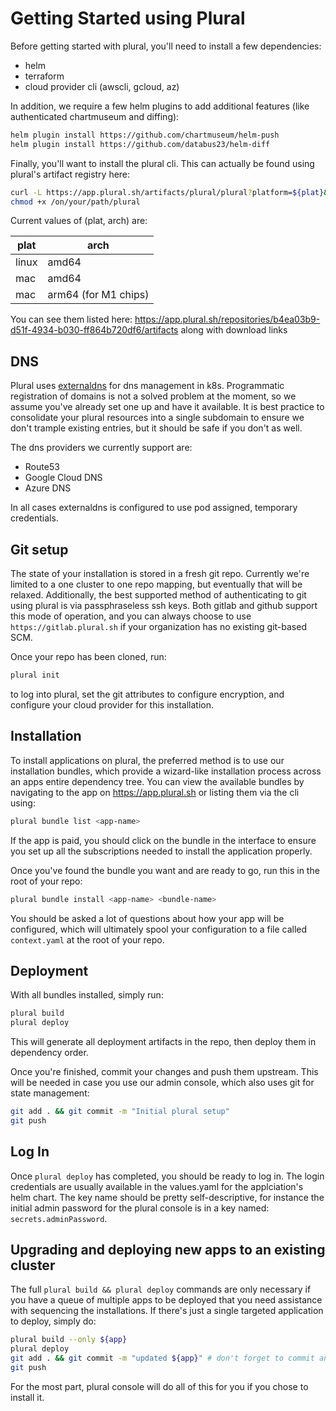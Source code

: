 # Getting Started using Plural

Before getting started with plural, you'll need to install a few dependencies:

* helm
* terraform
* cloud provider cli (awscli, gcloud, az)

In addition, we require a few helm plugins to add additional features (like authenticated chartmuseum and diffing):

```bash
helm plugin install https://github.com/chartmuseum/helm-push
helm plugin install https://github.com/databus23/helm-diff
```

Finally, you'll want to install the plural cli.  This can actually be found using plural's artifact registry here:

```bash
curl -L https://app.plural.sh/artifacts/plural/plural?platform=${plat}&arch=${arch} > /on/your/path/plural
chmod +x /on/your/path/plural
```

Current values of (plat, arch) are:

| plat | arch |
| ---- | ---- |
| linux | amd64 |
| mac | amd64 |
| mac | arm64 (for M1 chips) |

You can see them listed here: https://app.plural.sh/repositories/b4ea03b9-d51f-4934-b030-ff864b720df6/artifacts along with download links

## DNS

Plural uses [externaldns](https://github.com/kubernetes-sigs/external-dns) for dns management in k8s. Programmatic registration of domains is not a solved problem at the moment, so we assume you've already set one up and have it available.  It is best practice to consolidate your plural resources into a single subdomain to ensure we don't trample existing entries, but it should be safe if you don't as well.

The dns providers we currently support are:

* Route53
* Google Cloud DNS
* Azure DNS

In all cases externaldns is configured to use pod assigned, temporary credentials.

## Git setup

The state of your installation is stored in a fresh git repo.  Currently we're limited to a one cluster to one repo mapping, but eventually that will be relaxed.  Additionally, the best supported method of authenticating to git using plural is via passphraseless ssh keys.  Both gitlab and github support this mode of operation, and you can always choose to use `https://gitlab.plural.sh` if your organization has no existing git-based SCM.

Once your repo has been cloned, run:

```bash
plural init
```

to log into plural, set the git attributes to configure encryption, and configure your cloud provider for this installation.


## Installation

To install applications on plural, the preferred method is to use our installation bundles, which provide a wizard-like installation process across an apps entire dependency tree.  You can view the available bundles by navigating to the app on https://app.plural.sh or listing them via the cli using:

```bash
plural bundle list <app-name>
```

If the app is paid, you should click on the bundle in the interface to ensure you set up all the subscriptions needed to install the application properly.

Once you've found the bundle you want and are ready to go, run this in the root of your repo:

```bash
plural bundle install <app-name> <bundle-name>
```

You should be asked a lot of questions about how your app will be configured, which will ultimately spool your configuration to a file called `context.yaml` at the root of your repo.

## Deployment

With all bundles installed, simply run:

```bash
plural build
plural deploy
```

This will generate all deployment artifacts in the repo, then deploy them in dependency order.

Once you're finished, commit your changes and push them upstream.  This will be needed in case you use our admin console, which also uses git for state management:

```bash
git add . && git commit -m "Initial plural setup"
git push
```

## Log In

Once `plural deploy` has completed, you should be ready to log in.  The login credentials are usually available in the values.yaml for the applciation's helm chart.  The key name should be pretty self-descriptive, for instance the initial admin password for the plural console is in a key named: `secrets.adminPassword`.

## Upgrading and deploying new apps to an existing cluster

The full `plural build && plural deploy` commands are only necessary if you have a queue of multiple apps to be deployed that you need assistance with sequencing the installations.  If there's just a single targeted application to deploy, simply do:

```bash
plural build --only ${app}
plural deploy
git add . && git commit -m "updated ${app}" # don't forget to commit and push your changes!
git push
```

For the most part, plural console will do all of this for you if you chose to install it.

